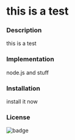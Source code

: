 
  # this is a test

  ### Description
  this is a test
  
  ### Implementation
  node.js and stuff
  
  ### Installation
  install it now
  
  ### License
  
  ![badge](https://img.shields.io/badge/license-GNU-yellow)<br />
  